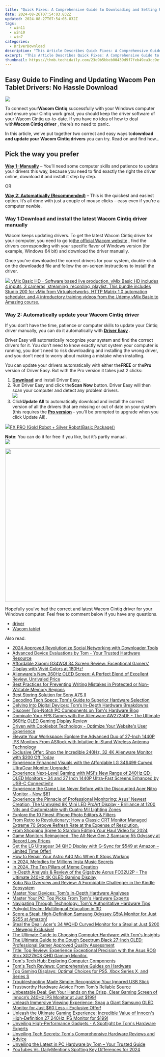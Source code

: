 ```yaml
---
title: "Quick Fixes: A Comprehensive Guide to Downloading and Setting Up Your Scansnap S1100"
date: 2024-08-26T07:54:03.832Z
updated: 2024-08-27T07:54:03.832Z
tags:
  - win11
  - win10
  - win7
categories:
  - DriverDownload
description: "This Article Describes Quick Fixes: A Comprehensive Guide to Downloading and Setting Up Your Scansnap S1100"
excerpt: "This Article Describes Quick Fixes: A Comprehensive Guide to Downloading and Setting Up Your Scansnap S1100"
thumbnail: https://thmb.techidaily.com/23e9b5bbeb00439d9f7feb49ea3cc9ef3c324a1bee0af7da53ac4687c4b6e4a3.png
---
```


## Easy Guide to Finding and Updating Wacom Pen Tablet Drivers: No Hassle Download

![](https://images.drivereasy.com/wp-content/uploads/2018/08/img_5b7401e2789de.jpg)

 To connect your**Wacom Cintiq** successfully with your Windows computer and ensure your Cintiq work great, you should keep the driver software of your Wacom Cintiq up-to-date. If you have no idea of how to deal with**Wacom Cintiq driver** , there’s no need to panic.

 In this article, we’ve put together two correct and easy ways to**download and update your Wacom Cintiq drivers** you can try. Read on and find how…

## Pick the way you prefer

[**Way 1: Manually**](https://tools.techidaily.com/drivereasy/download/) – You’ll need some computer skills and patience to update your drivers this way, because you need to find exactly the right the driver online, download it and install it step by step.

OR

[**Way 2: Automatically (Recommended)**](https://www.drivereasy.com/knowledge/wacom-cintiq-driver-download-update-easily/#w2) – This is the quickest and easiest option. It’s all done with just a couple of mouse clicks – easy even if you’re a computer newbie.

### Way 1:Download and install the latest Wacom Cintiq driver manually

 Wacom keeps updating drivers. To get the latest Wacom Cintiq driver for your computer, you need to go to[the official Wacom website](https://www.wacom.com/en-ru) , find the drivers corresponding with your specific flavor of Windows version (for example, Windows 64 bit) and download the driver manually.

 Once you’ve downloaded the correct drivers for your system, double-click on the downloaded file and follow the on-screen instructions to install the driver.

<!-- affiliate ads begin -->
<a href="https://secure.2checkout.com/order/checkout.php?PRODS=4718728&QTY=1&AFFILIATE=108875&CART=1"> <img src="https://secure.avangate.com/images/merchant/ce9a6fb2becc2d235e62b125e9260102/products/vMixCallScreenshot1-large.jpg" border="0"> vMix Basic HD - Software based live production. vMix Basic HD includes 4 inputs, 3 cameras, streaming, recording, playlist. 
This bundle includes Studio 200 for vMix from Virtualsetworks, HTTP Matrix 1.0 automation scheduler, and 4 introductory training videos from the Udemy vMix Basic to Amazing course. </a>
<!-- affiliate ads end -->
### Way 2: Automatically update your Wacom Cintiq driver

 If you don’t have the time, patience or computer skills to update your Cintiq driver manually, you can do it automatically with **[Driver Easy](https://tools.techidaily.com/drivereasy/download/)**  .

 Driver Easy will automatically recognize your system and find the correct drivers for it. You don’t need to know exactly what system your computer is running, you don’t need to risk downloading and installing the wrong driver, and you don’t need to worry about making a mistake when installing.

 You can update your drivers automatically with either the**FREE** or the**Pro** version of Driver Easy. But with the Pro version it takes just 2 clicks:

1. **[Download](https://tools.techidaily.com/drivereasy/download/)**  and install Driver Easy.
2. Run Driver Easy and click the**Scan Now** button. Driver Easy will then scan your computer and detect any problem drivers.  
![](https://images.drivereasy.com/wp-content/uploads/2017/07/img_59798dde43f6e.jpg)
3. Click**Update All** to automatically download and install the correct version of all the drivers that are missing or out of date on your system (this requires the **[Pro version](https://tools.techidaily.com/drivereasy/download/)**  – you’ll be prompted to upgrade when you click Update All).  
<!-- affiliate ads begin -->
<a href="https://secure.2checkout.com/order/checkout.php?PRODS=40085955&QTY=1&AFFILIATE=108875&CART=1"><img src="https://secure.avangate.com/images/merchant/f702defbc67edb455949f46babab0c18/products/2_logo9.png" border="0">FX PRO (Gold Robot + Silver Robot(Basic Package))</a>
<!-- affiliate ads end -->
**Note:** You can do it for free if you like, but it’s partly manual.  
![](https://images.drivereasy.com/wp-content/uploads/2017/07/img_5979968c3e6f2.jpg)

<!-- affiliate ads begin -->
<a href="https://appsumo.8odi.net/c/5597632/2087407/7443" target="_top" id="2087407"><img src="//a.impactradius-go.com/display-ad/7443-2087407" border="0" alt="" width="600" height="500"/></a><img height="0" width="0" src="https://appsumo.8odi.net/i/5597632/2087407/7443" style="position:absolute;visibility:hidden;" border="0" />
<!-- affiliate ads end -->
 Hopefully you’ve had the correct and latest Wacom Cintiq driver for your Windows computer. Feel free to comment below if you have any questions.

* [driver](https://tools.techidaily.com/drivereasy/download/)
* [Wacom tablet](https://tools.techidaily.com/drivereasy/download/)

<ins class="adsbygoogle"
     style="display:block"
     data-ad-format="autorelaxed"
     data-ad-client="ca-pub-7571918770474297"
     data-ad-slot="1223367746"></ins>



<ins class="adsbygoogle"
     style="display:block"
     data-ad-client="ca-pub-7571918770474297"
     data-ad-slot="8358498916"
     data-ad-format="auto"
     data-full-width-responsive="true"></ins>

<span class="atpl-alsoreadstyle">Also read:</span>
<div><ul>
<li><a href="https://facebook-clips.techidaily.com/2024-approved-revolutionize-social-networking-with-downloader-tools/"><u>2024 Approved  Revolutionize Social Networking with Downloader Tools</u></a></li>
<li><a href="https://hardware-help.techidaily.com/advanced-device-evaluations-by-tom-your-trusted-hardware-resource/"><u>Advanced Device Evaluations by Tom - Your Trusted Hardware Resource</u></a></li>
<li><a href="https://hardware-help.techidaily.com/affordable-xiaomi-g34wqi-34-screen-review-exceptional-gamers-display-with-vivid-colors-at-180hz/"><u>Affordable Xiaomi G34WQI 34 Screen Review: Exceptional Gamers' Display with Vivid Colors at 180Hz!</u></a></li>
<li><a href="https://hardware-help.techidaily.com/alienwares-new-360hz-oled-screen-a-perfect-blend-of-excellent-review-unrivaled-price/"><u>Alienware's New 360Hz OLED Screen: A Perfect Blend of Excellent Review, Unrivaled Price</u></a></li>
<li><a href="https://common-error.techidaily.com/best-practices-for-preventing-writing-mistakes-in-protected-or-non-writable-memory-regions/"><u>Best Practices for Preventing Writing Mistakes in Protected or Non-Writable Memory Regions</u></a></li>
<li><a href="https://fox-info.techidaily.com/best-storing-solution-for-sony-a7s-ii/"><u>Best Storing Solution for Sony A7S II</u></a></li>
<li><a href="https://hardware-help.techidaily.com/decoding-tech-specs-toms-guide-to-superior-hardware-selection/"><u>Decoding Tech Specs: Tom's Guide to Superior Hardware Selection</u></a></li>
<li><a href="https://hardware-help.techidaily.com/delving-into-digital-devices-toms-in-depth-hardware-breakdowns/"><u>Delving Into Digital Devices: Tom’s In-Depth Hardware Breakdowns</u></a></li>
<li><a href="https://hardware-help.techidaily.com/discover-top-notch-pc-components-on-toms-hardware-blog/"><u>Discover Top-Notch PC Components on Tom's Hardware Blog</u></a></li>
<li><a href="https://hardware-help.techidaily.com/dominate-your-fps-games-with-the-alienware-aw2725df-the-ultimate-360hz-oled-gaming-display-review/"><u>Dominate Your FPS Games with the Alienware AW2725DF - The Ultimate 360Hz OLED Gaming Display Review</u></a></li>
<li><a href="https://data-safeguard.techidaily.com/driven-with-cookiebot-technology-optimize-your-websites-user-experience/"><u>Driven with Cookiebot Technology - Optimize Your Website's User Experience</u></a></li>
<li><a href="https://hardware-help.techidaily.com/elevate-your-workspace-explore-the-advanced-duo-of-27-inch-1440p-ips-monitors-from-asrock-with-intuitive-in-stand-wireless-antenna-technology/"><u>Elevate Your Workspace: Explore the Advanced Duo of 27-Inch 1440P IPS Monitors From ASRock with Intuitive In-Stand Wireless Antenna Technology</u></a></li>
<li><a href="https://hardware-help.techidaily.com/exclusive-offer-shop-the-incredible-240hz-32-4k-alienware-monitor-with-200-off-today/"><u>Exclusive Offer: Shop the Incredible 240Hz, 32 4K Alienware Monitor with $200 Off Today</u></a></li>
<li><a href="https://hardware-help.techidaily.com/experience-enhanced-visuals-with-the-affordable-lg-34499-curved-ultragear-monitor-upgrade/"><u>Experience Enhanced Visuals with the Affordable LG 34$499 Curved UltraGear Monitor Upgrade!</u></a></li>
<li><a href="https://hardware-help.techidaily.com/experience-next-level-gaming-with-msis-new-range-of-240hz-qd-oled-monitors-34-and-27-inch-1440p-ultra-fast-screens-enhanced-by-usb-c-connectivity/"><u>Experience Next-Level Gaming with MSI's New Range of 240Hz QD-OLED Monitors – 34 and 27 Inch 1440P Ultra-Fast Screens Enhanced by USB-C Connectivity</u></a></li>
<li><a href="https://hardware-help.techidaily.com/experience-the-game-like-never-before-with-the-discounted-acer-nitro-monitor-now-81/"><u>Experience the Game Like Never Before with the Discounted Acer Nitro Monitor - Now $81</u></a></li>
<li><a href="https://hardware-help.techidaily.com/experience-the-pinnacle-of-professional-monitoring-asus-newest-creation-the-unrivaled-8k-mini-led-proart-display-brilliance-at-1200-nits-and-customizable-wi54/"><u>Experience the Pinnacle of Professional Monitoring: Asus' Newest Creation, The Unrivaled 8K Mini LED ProArt Display - Brilliance at 1200 Nits and Customizable with Cuatro Mil Lighting Zones</u></a></li>
<li><a href="https://extra-hints.techidaily.com/explore-the-10-finest-iphone-photo-editors-and-filters/"><u>Explore the 10 Finest iPhone Photo Editors & Filters</u></a></li>
<li><a href="https://hardware-help.techidaily.com/1723862825815-from-retro-to-revolutionary-how-a-classic-crt-monitor-managed-extreme-70-groove-refresh-rate-at-the-expense-of-resolution/"><u>From Retro to Revolutionary: How a Classic CRT Monitor Managed Extreme 70 Groove Refresh Rate at the Expense of Resolution.</u></a></li>
<li><a href="https://some-techniques.techidaily.com/from-shopping-spree-to-stardom-editing-your-haul-video-for-2024/"><u>From Shopping Spree to Stardom  Editing Your Haul Video for 2024</u></a></li>
<li><a href="https://hardware-help.techidaily.com/1723862785823-game-monitors-reimagined-the-all-new-gen-2-samsung-55-odyssey-at-record-low-prices/"><u>Game Monitors Reimagined: The All-New Gen 2 Samsung 55 Odyssey at Record Low Prices</u></a></li>
<li><a href="https://hardware-help.techidaily.com/get-the-lg-ultragear-34-qhd-display-with-g-sync-for-549-at-amazon-limited-time-offer/"><u>Get the LG Ultragear 34 QHD Display with G-Sync for $549 at Amazon – Limited Time Offer!</u></a></li>
<li><a href="https://common-error.techidaily.com/how-to-repair-your-astro-a40-mic-when-it-stops-working/"><u>How to Repair Your Astro A40 Mic When It Stops Working</u></a></li>
<li><a href="https://instagram-clips.techidaily.com/in-2024-melodies-for-millions-insta-music-secrets/"><u>In 2024, Melodies for Millions  Insta Music Secrets</u></a></li>
<li><a href="https://some-guidance.techidaily.com/in-2024-the-ten-pillars-of-meme-creation/"><u>In 2024, The Ten Pillars of Meme Creation</u></a></li>
<li><a href="https://hardware-help.techidaily.com/in-depth-analysis-and-review-of-the-gigabyte-aorus-fo32u2p-the-ultimate-240hz-4k-oled-gaming-display/"><u>In-Depth Analysis & Review of the Gigabyte Aorus FO32U2P – The Ultimate 240Hz 4K OLED Gaming Display</u></a></li>
<li><a href="https://buynow-help.techidaily.com/kobo-nia-overview-and-review-a-formidable-challenger-in-the-kindle-ecosystem/"><u>Kobo Nia Overview and Review: A Formidable Challenger in the Kindle Ecosystem</u></a></li>
<li><a href="https://hardware-help.techidaily.com/master-your-devices-toms-in-depth-hardware-analyses/"><u>Master Your Devices: Tom's In-Depth Hardware Analyses</u></a></li>
<li><a href="https://hardware-help.techidaily.com/master-your-pc-top-picks-from-toms-hardware-experts/"><u>Master Your PC: Top Picks From Tom's Hardware Experts</u></a></li>
<li><a href="https://hardware-help.techidaily.com/navigating-through-technology-toms-authoritative-hardware-tips/"><u>Navigating Through Technology: Tom's Authoritative Hardware Tips</u></a></li>
<li><a href="https://mondly-stories.techidaily.com/polyglot-realm-multilingual-education-in-3d/"><u>Polyglot Realm: Multilingual Education in 3D</u></a></li>
<li><a href="https://hardware-help.techidaily.com/score-a-steal-high-definition-samsung-odyssey-g5ta-monitor-for-just-255-at-amazon/"><u>Score a Steal: High-Definition Samsung Odyssey G5tA Monitor for Just $255 at Amazon!</u></a></li>
<li><a href="https://hardware-help.techidaily.com/1723862818552-steal-the-deal-acers-34-wqhd-curved-monitor-for-a-steal-at-just-200-newegg-exclusive/"><u>Steal the Deal: Acer's 34 WQHD Curved Monitor for a Steal at Just $200 - Newegg Exclusive!</u></a></li>
<li><a href="https://hardware-help.techidaily.com/the-ultimate-guide-to-choosing-computer-hardware-with-toms-insights/"><u>The Ultimate Guide to Choosing Computer Hardware with Tom's Insights</u></a></li>
<li><a href="https://hardware-help.techidaily.com/the-ultimate-guide-to-the-dough-spectrum-black-27-inch-oled-professional-gamer-approved-quality-assessment/"><u>The Ultimate Guide to the Dough Spectrum Black 27-Inch OLED: Professional Gamer Approved Quality Assessment</u></a></li>
<li><a href="https://hardware-help.techidaily.com/1723862837847-title-top-review-experience-exceptional-precision-with-the-asus-rog-strix-xg27acs-qhd-gaming-monitor/"><u>Title: Top Review: Experience Exceptional Precision with the Asus ROG Strix XG27ACS QHD Gaming Monitor.</u></a></li>
<li><a href="https://hardware-help.techidaily.com/toms-tech-hub-exploring-computer-components/"><u>Tom's Tech Hub: Exploring Computer Components</u></a></li>
<li><a href="https://hardware-help.techidaily.com/toms-tech-reviews-comprehensive-guides-on-hardware/"><u>Tom's Tech Reviews: Comprehensive Guides on Hardware</u></a></li>
<li><a href="https://hardware-help.techidaily.com/top-gaming-displays-optimal-choices-for-ps5-xbox-series-x-and-series-s/"><u>Top Gaming Displays: Optimal Choices for PS5, Xbox Series X, and Series S</u></a></li>
<li><a href="https://win-howtos.techidaily.com/troubleshooting-made-simple-recognizing-your-ignored-usb-stick/"><u>Troubleshooting Made Simple: Recognizing Your Ignored USB Stick</u></a></li>
<li><a href="https://hardware-help.techidaily.com/trustworthy-hardware-advice-from-toms-reliable-source/"><u>Trustworthy Hardware Advice From Tom's Reliable Source</u></a></li>
<li><a href="https://hardware-help.techidaily.com/1723862783000-unbeatable-deal-get-your-hands-on-the-crisp-clear-gaming-screen-of-innocns-240hz-ips-monitor-at-just-199/"><u>Unbeatable Deal: Get Your Hands on the Crisp, Clear Gaming Screen of Innocn’s 240Hz IPS Monitor at Just $199!</u></a></li>
<li><a href="https://hardware-help.techidaily.com/1723862839916-unleash-immersive-viewing-experience-snag-a-giant-samsung-oled-monitor-for-just-60-less-exclusive-offer/"><u>Unleash Immersive Viewing Experience: Snag a Giant Samsung OLED Monitor for Just $60 Less – Exclusive Offer!</u></a></li>
<li><a href="https://hardware-help.techidaily.com/1723862783431-unleash-the-ultimate-gaming-experience-incredible-value-of-innocns-high-definition-27-240hz-ips-monitor-for-199/"><u>Unleash the Ultimate Gaming Experience: Incredible Value of Innocn's High-Definition 27 240Hz IPS Monitor for $199!</u></a></li>
<li><a href="https://hardware-help.techidaily.com/unveiling-high-performance-gadgets-a-spotlight-by-toms-hardware-experts/"><u>Unveiling High-Performance Gadgets - A Spotlight by Tom's Hardware Experts</u></a></li>
<li><a href="https://hardware-help.techidaily.com/unveiling-tech-secrets-toms-comprehensive-hardware-reviews-and-advice/"><u>Unveiling Tech Secrets: Tom's Comprehensive Hardware Reviews and Advice</u></a></li>
<li><a href="https://hardware-help.techidaily.com/unveiling-the-latest-in-pc-hardware-by-tom-your-trusted-guide/"><u>Unveiling the Latest in PC Hardware by Tom – Your Trusted Guide</u></a></li>
<li><a href="https://facebook-video-share.techidaily.com/youtubes-vs-dailymentions-spotting-key-differences-for-2024/"><u>YouTubes Vs. DailyMentions  Spotting Key Differences for 2024</u></a></li>
</ul></div>
